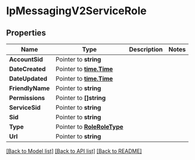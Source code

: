 # IpMessagingV2ServiceRole

## Properties

Name | Type | Description | Notes
------------ | ------------- | ------------- | -------------
**AccountSid** | Pointer to **string** |  |
**DateCreated** | Pointer to [**time.Time**](time.Time.md) |  |
**DateUpdated** | Pointer to [**time.Time**](time.Time.md) |  |
**FriendlyName** | Pointer to **string** |  |
**Permissions** | Pointer to **[]string** |  |
**ServiceSid** | Pointer to **string** |  |
**Sid** | Pointer to **string** |  |
**Type** | Pointer to [**RoleRoleType**](role_role_type.md) |  |
**Url** | Pointer to **string** |  |

[[Back to Model list]](../README.md#documentation-for-models) [[Back to API list]](../README.md#documentation-for-api-endpoints) [[Back to README]](../README.md)


